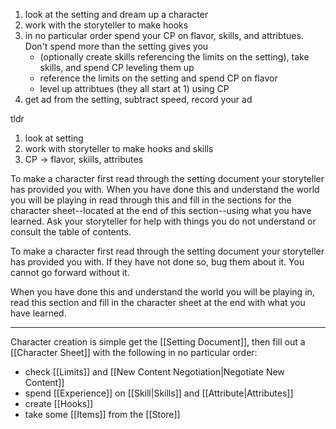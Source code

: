 1. look at the setting and dream up a character
2. work with the storyteller to make hooks
3. in no particular order spend your CP on flavor, skills, and attribtues. Don't spend more than the setting gives you
	- (optionally create skills referencing the limits on the setting), take skills, and spend CP leveling them up
	- reference the limits on the setting and spend CP on flavor
	- level up attribtues (they all start at 1) using CP
4. get ad from the setting, subtract speed, record your ad

tldr
1. look at setting
2. work with storyteller to make hooks and skills
4. CP -> flavor, skills, attributes

To make a character first read through the setting document your storyteller has provided you with. When you have done this and understand the world you will be playing in read through this and fill in the sections for the character sheet--located at the end of this section--using what you have learned. Ask your storyteller for help with things you do not understand or consult the table of contents.

To make a character first read through the setting document your storyteller has provided you with. If they have not done so, bug them about it. You cannot go forward without it.

When you have done this and understand the world you will be playing in, read this section and fill in the character sheet at the end with what you have learned. 

---

Character creation is simple get the [[Setting Document]], then fill out a [[Character Sheet]] with the following in no particular order:
- check [[Limits]] and [[New Content Negotiation|Negotiate New Content]]
- spend [[Experience]] on [[Skill|Skills]] and [[Attribute|Attributes]]
- create [[Hooks]]
- take some [[Items]] from the [[Store]]